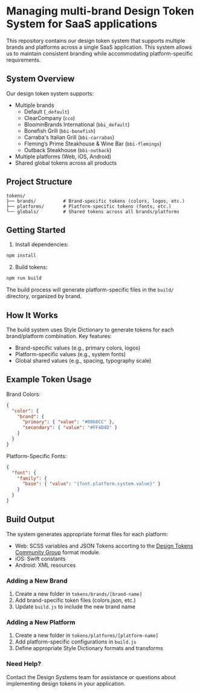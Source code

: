 # Managing multi-brand Design Token System for SaaS applications

This repository contains our design token system that supports multiple brands and platforms across a single SaaS application. This system allows us to maintain consistent branding while accommodating platform-specific requirements.

## System Overview

Our design token system supports:
- Multiple brands 
  - Default (`_default`)
  - ClearCompany (`cco`)
  - BloominBrands International (`bbi_default`)
  - Bonefish Grill (`bbi-bonefish`) 
  - Carraba's Italian Grill  (`bbi-carrabas`) 
  - Fleming’s Prime Steakhouse & Wine Bar  (`bbi-flemings`) 
  - Outback Steakhouse  (`bbi-outback`)
- Multiple platforms (Web, iOS, Android)
- Shared global tokens across all products

## Project Structure

```
tokens/
├── brands/          # Brand-specific tokens (colors, logos, etc.)
├── platforms/       # Platform-specific tokens (fonts, etc.)
└── globals/         # Shared tokens across all brands/platforms
```

## Getting Started

1. Install dependencies:
```bash
npm install
```

2. Build tokens:
```bash
npm run build
```

The build process will generate platform-specific files in the `build/` directory, organized by brand.

## How It Works

The build system uses Style Dictionary to generate tokens for each brand/platform combination. Key features:

- Brand-specific values (e.g., primary colors, logos)
- Platform-specific values (e.g., system fonts)
- Global shared values (e.g., spacing, typography scale)

## Example Token Usage

Brand Colors:
```json
{
  "color": {
    "brand": {
      "primary": { "value": "#0066CC" }, 
      "secondary": { "value": "#FF4D4D" }
    }
  }
}
```

Platform-Specific Fonts:
```json
{
  "font": {
    "family": {
      "base": { "value": "{font.platform.system.value}" }
    }
  }
}
```

## Build Output

The system generates appropriate format files for each platform:
- Web: SCSS variables and JSON Tokens accorting to the [Design Tokens Community Group](https://design-tokens.github.io/community-group/format/) format module.
- iOS: Swift constants
- Android: XML resources

### Adding a New Brand

1. Create a new folder in `tokens/brands/[brand-name]`
2. Add brand-specific token files (colors.json, etc.)
3. Update `build.js` to include the new brand name

### Adding a New Platform

1. Create a new folder in `tokens/platforms/[platform-name]`
2. Add platform-specific configurations in `build.js`
3. Define appropriate Style Dictionary formats and transforms

### Need Help?

Contact the Design Systems team for assistance or questions about implementing design tokens in your application.
